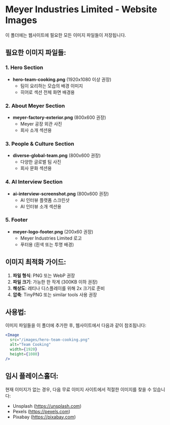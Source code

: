 # Meyer Industries Limited - Website Images

이 폴더에는 웹사이트에 필요한 모든 이미지 파일들이 저장됩니다.

## 필요한 이미지 파일들:

### 1. Hero Section
- **hero-team-cooking.png** (1920x1080 이상 권장)
  - 팀이 요리하는 모습의 배경 이미지
  - 히어로 섹션 전체 화면 배경용

### 2. About Meyer Section  
- **meyer-factory-exterior.png** (800x600 권장)
  - Meyer 공장 외관 사진
  - 회사 소개 섹션용

### 3. People & Culture Section
- **diverse-global-team.png** (800x600 권장)
  - 다양한 글로벌 팀 사진
  - 회사 문화 섹션용

### 4. AI Interview Section
- **ai-interview-screenshot.png** (800x600 권장)
  - AI 인터뷰 플랫폼 스크린샷
  - AI 인터뷰 소개 섹션용

### 5. Footer
- **meyer-logo-footer.png** (200x60 권장)
  - Meyer Industries Limited 로고
  - 푸터용 (흰색 또는 투명 배경)

## 이미지 최적화 가이드:

1. **파일 형식**: PNG 또는 WebP 권장
2. **파일 크기**: 가능한 한 작게 (300KB 이하 권장)
3. **해상도**: 레티나 디스플레이를 위해 2x 크기로 준비
4. **압축**: TinyPNG 또는 similar tools 사용 권장

## 사용법:

이미지 파일들을 이 폴더에 추가한 후, 웹사이트에서 다음과 같이 참조됩니다:

```jsx
<Image
  src="/images/hero-team-cooking.png"
  alt="Team Cooking"
  width={1920}
  height={1080}
/>
```

## 임시 플레이스홀더:

현재 이미지가 없는 경우, 다음 무료 이미지 사이트에서 적절한 이미지를 찾을 수 있습니다:
- Unsplash (https://unsplash.com)
- Pexels (https://pexels.com)
- Pixabay (https://pixabay.com) 
